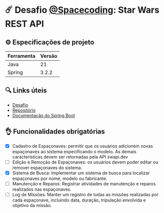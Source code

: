 # ☄️ Desafio [@Spacecoding](https://instagram.com/spacecoding): Star Wars REST API

## ⚙️ Especificações de projeto

| Ferramenta | Versão |
|------------|--------|
| Java       | 21     |
| Spring     | 3.2.2  |


## 🔍 Links úteis
- [Desafio](https://www.instagram.com/p/C0RrCBeADCW/)
- [Repositório](https://github.com/MrXacx/spacefleet)
- [Documentação do Spring Boot](https://docs.spring.io/spring-boot/docs/current/reference/htmlsingle/)

## 👌 Funcionalidades obrigatórias

- [X] Cadastro de Espaçonaves: permitir que os usuários adicionem novas espaçonaves ao sistema especificando o modelo. As demais características devem ser retornadas pela API swapi.dev
- [ ] Edição e Remoção de Espaçonaves: os usuários devem poder editar ou remover espaçonaves do sistema.
- [X] Sistema de Busca: Implementar um sistema de busca para localizar espaçonaves por nome, modelo ou fabricante.
- [ ] Manutenção e Reparos: Registrar atividades de manutenção e reparos realizados nas espaçonaves.
- [ ] Log de Missões: Manter um registro de todas as missões realizadas por cada espaçonave, incluindo data, duração, tripulação envolvida e objetivo da missão.
